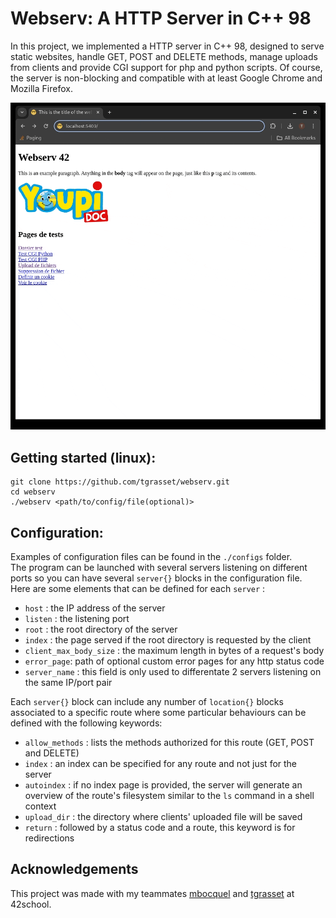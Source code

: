 # Webserv: A HTTP Server in C++ 98

In this project, we implemented a HTTP server in C++ 98, designed to serve static websites, handle GET, POST and DELETE methods, manage uploads from clients and provide CGI support for php and python scripts. Of course, the server is non-blocking and compatible with at least Google Chrome and Mozilla Firefox. 

![webserv](webserv.gif)

## Getting started (linux):

```
git clone https://github.com/tgrasset/webserv.git
cd webserv
./webserv <path/to/config/file(optional)>
```

## Configuration:
Examples of configuration files can be found in the `./configs` folder.  
The program can be launched with several servers listening on different ports so you can have several `server{}` blocks in the configuration file.  
Here are some elements that can be defined for each `server` :
- `host` : the IP address of the server
- `listen` : the listening port
- `root` : the root directory of the server
- `index` : the page served if the root directory is requested by the client
- `client_max_body_size` : the maximum length in bytes of a request's body
- `error_page`: path of optional custom error pages for any http status code
- `server_name` : this field is only used to differentate 2 servers listening on the same IP/port pair

Each `server{}` block can include any number of `location{}` blocks associated to a specific route where some particular behaviours can be defined with the following keywords:
- `allow_methods` : lists the methods authorized for this route (GET, POST and DELETE)
- `index` : an index can be specified for any route and not just for the server
- `autoindex` : if no index page is provided, the server will generate an overview of the route's filesystem similar to the `ls` command in a shell context
- `upload_dir` : the directory where clients' uploaded file will be saved
- `return` : followed by a status code and a route, this keyword is for redirections

## Acknowledgements

This project was made with my teammates [mbocquel](https://github.com/mbocquel) and [tgrasset](https://github.com/tgrasset)
 at 42school.

